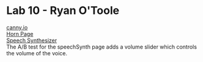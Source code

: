 # Lab 10 - Ryan O'Toole
[canny.io](https://cse110-lab10-rotoole22.canny.io/)<br>
[Horn Page](https://rotoole-22.github.io/fa22-cse110-lab10/)<br>
[Speech Synthesizer](https://rotoole-22.github.io/fa22-cse110-lab10/speechSynth.html)<br>
The A/B test for the speechSynth page adds a volume slider which controls the volume of the voice.
